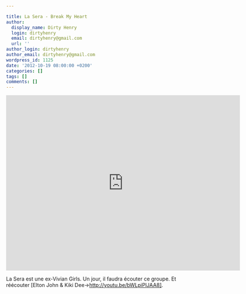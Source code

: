```yaml
---

title: La Sera - Break My Heart
author:
  display_name: Dirty Henry
  login: dirtyhenry
  email: dirtyhenry@gmail.com
  url: ''
author_login: dirtyhenry
author_email: dirtyhenry@gmail.com
wordpress_id: 1125
date: '2012-10-19 08:00:00 +0200'
categories: []
tags: []
comments: []
---
```

<iframe src="http://player.vimeo.com/video/51587627?title=0&byline=0&portrait=0&color=d54667" width="640" height="480" frameborder="0" webkitAllowFullScreen mozallowfullscreen allowFullScreen></iframe>

La Sera est une ex-Vivian Girls. Un jour, il faudra écouter ce groupe. Et réécouter [Elton John & Kiki Dee->http://youtu.be/bWLpiPlJAA8].
